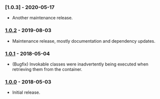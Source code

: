 ### [1.0.3] - 2020-05-17

  * Another maintenance release.

### [1.0.2] - 2019-08-03

  * Maintenance release, mostly documentation and dependency updates.

### [1.0.1] - 2018-05-04

  * (Bugfix) Invokable classes were inadvertently being executed when retrieving them from the container.

### [1.0.0] - 2018-05-03

  * Initial release.

[1.0.2]: https://github.com/1ma/DIC/compare/v1.0.2...v1.0.3
[1.0.2]: https://github.com/1ma/DIC/compare/v1.0.1...v1.0.2
[1.0.1]: https://github.com/1ma/DIC/compare/v1.0.0...v1.0.1
[1.0.0]: https://github.com/1ma/DIC/tree/a452a2cf0e5d1a3c8b9a0cd621284f7ebabde263
